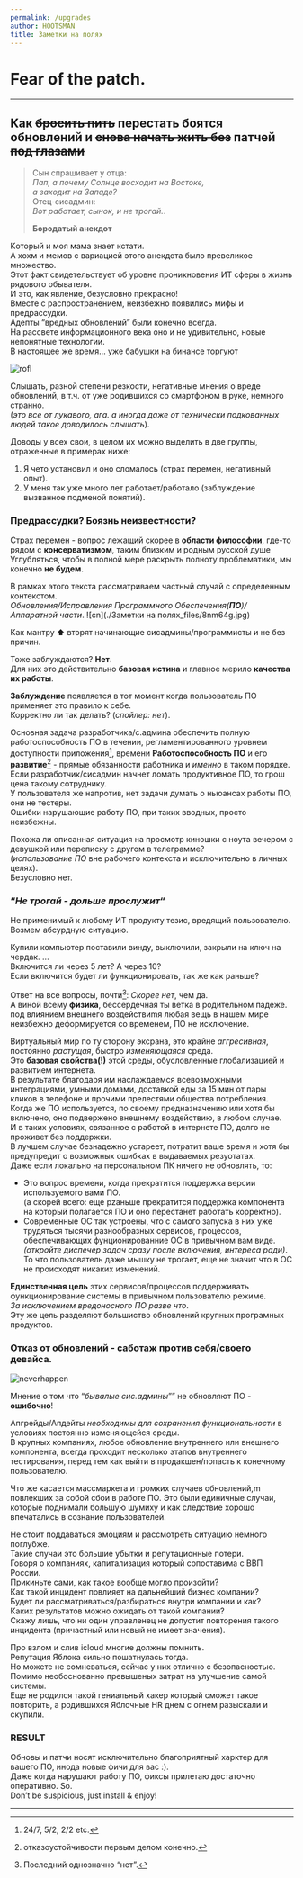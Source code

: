 ```yaml
---
permalink: /upgrades
author: HOOTSMAN
title: Заметки на полях
---
```


# Fear of the patch.

* * *

## Как ~~бросить пить~~ перестать боятся обновлений и ~~снова начать жить без~~ патчей ~~под глазами~~

> Сын спрашивает у отца:  
> _Пап, а почему Солнце восходит на Востоке,_  
> _а заходит на Западе?_  
> Отец-сисадмин:  
> _Вот работает, сынок, и не трогай._.
> 
> **Бородатый анекдот**

Kоторый и моя мама знает кстати.  
А хохм и мемов с вариацией этого анекдота было превеликое множество.  
Этот факт свидетельствует об уровне проникновения ИТ сферы в жизнь рядового обывателя.  
И это, как явление, безусловно прекрасно!  
Вместе с распространением, неизбежно появились мифы и предрассудки.  
Адепты “вредных обновлений” были конечно всегда.  
На рассвете информационного века оно и не удивительно, новые непонятные технологии.  
В настоящее же время… уже бабушки на бинансе торгуют 

![rofl](docs/images/8nm64g.jpg)  

Слышать, разной степени резкости, негативные мнения о вреде обновлений, в т.ч. от уже родившихся со смартфоном в руке, немного странно.  
(_это все от лукавого, ага. а иногда даже от технически подкованных людей такое доводилось слышать_).

Доводы у всех свои, в целом их можно выделить в две группы, отраженные в примерах ниже:

1.  Я чето установил и оно сломалось (страх перемен, негативный опыт).
2.  У меня так уже много лет работает/работало (заблуждение вызванное подменой понятий).

### Предрассудки? Боязнь неизвестности?

Страх перемен - вопрос лежащий скорее в **области философии**, где-то рядом с **консерватизмом**, таким близким и родным русской душе  
Углубляться, чтобы в полной мере раскрыть полноту проблематики, мы конечно **не будем**.

В рамках этого текста рассматриваем частный случай с определенным контекстом.  
_Обновления/Исправления Программного Обеспечения(**ПО**)/Аппаратной части_. ![cn](./Заметки на полях_files/8nm64g.jpg)

Как мантру ⬆ вторят начинающие сисадмины/программисты и не без причин.

Тоже заблуждаются? **Нет**.  
Для них это действительно **базовая истина** и главное мерило **качества их работы**.

**Заблуждение** появляется в тот момент когда пользователь ПО применяет это правило к себе.  
Корректно ли так делать? (_спойлер: нет_).

Основная задача разработчика/с.админа обеспечить полную работоспособность ПО в течении, регламентированного уровнем доступности приложения[^1], времени **Работоспособность ПО** и его **развитие**[^2] - прямые обязанности работника и _именно_ в таком порядке.  
Если разработчик/сисадмин начнет ломать продуктивное ПО, то грош цена такому сотруднику.  
У пользователя же напротив, нет задачи думать о ньюансах работы ПО, они не тестеры.  
Ошибки нарушающие работу ПО, при таких вводных, просто неизбежны.

[^1]: 24/7, 5/2, 2/2 etc.

[^2]: отказоустойчивости первым делом конечно.


Похожа ли описанная ситуация на просмотр киношки с ноута вечером с девушкой или переписку с другом в телеграмме?  
(_использование ПО_ вне рабочего контекста и исключительно в личных целях).  
Безусловно нет.

### “_Не трогай - дольше прослужит_“

Не применимый к любому ИТ продукту тезис, вредящий пользователю.  
Возмем абсурдную ситуацию.

  Купили компьютер
    поставили винду, выключили, 
    закрыли на ключ на чердак. 
    ...  
    Включится ли через 5 лет? 
    А через 10?  
    Если включится будет ли функционировать, так же как раньше?
            

Ответ на все вопросы, почти[^3]: _Скорее нет_, чем да.  
А виной всему **физика**, бессердечная ты ветка в родительном падеже.  
под влиянием внешнего воздействиmя любая вещь в нашем мире неизбежно деформируется со временем, ПО не исключение.

[^3]: Последний однозначно “нет”.

Виртуальный мир по ту сторону эксрана, это крайне _аггресивная_, постоянно _растущая_, быстро _изменяющаяся_ среда.  
Это **базовая** **свойства(!)** этой среды, обусловленные глобализацией и развитием интернета.  
В результате благодаря им наслаждаемся всевозможными интеграциями, умными домами, доставкой еды за 15 мин от пары кликов в телефоне и прочими прелестями общества потребления.  
Когда же ПО используется, по своему предназначению или хотя бы включено, оно подвержено внешнему воздействию, в любом случае.  
И в таких условиях, связанное с работой в интернете ПО, долго не проживет без поддержки.  
В лучшем случае безнадежно устареет, потратит ваше время и хотя бы предупредит о возможных ошибках в выдаваемых резуотатах.  
Даже если локально на персональном ПК ничего не обновлять, то:

*   Это вопрос времени, когда прекратится поддержка версии используемого вами ПО.  
    (а скорей всего: еще рzаньше прекратится поддержка компонента на который полагается ПО и оно перестанет работать корректно).
*   Современные ОС так устроены, что с самого запуска в них уже трудяться тысячи разнообразных сервисов, процессов, обеспечивающих фунционированние ОС в привычном вам виде.  
    _(откройте диспечер задач сразу после включения, интереса ради)_.  
    То что пользователь даже мышку не трогает, еще не значит что в ОС не происходят никаких изменений.

**Единственная цель** этих сервисов/процессов поддерживать функционирование системы в привычном пользователю режиме.  
_За исключением вредоносного ПО разве что_.  
Эту же цель разделяют большиство обновлений крупных програмных продуктов.

### Отказ от обновлений - саботаж против себя/своего девайса.

![neverhappen](docs/images/HkFKrW8.png)

Мнение о том что “_бывалые сис.админы_”” не обновляют ПО - **ошибочно**!

Апгрейды/Апдейты _необходимы для сохранения функциональности_ в условиях постоянно изменяющейся среды.  
В крупных компаниях, любое обновление внутреннего или внешнего компонента, всегда проходит несколько этапов внутреннего тестирования, перед тем как выйти в продакшен/попасть к конечному пользователю.

Что же касается массмаркета и громких случаев обновлений,m повлекших за собой сбои в работе ПО. Это были единичные случаи, которые поднимали большую шумиху и как следствие хорошо впечатались в сознание пользователей.

Не стоит поддаваться эмоциям и рассмотреть ситуацию немного поглубже.  
Такие случаи это большие убытки и репутационные потери.  
Говоря о компаниях, капитализация который сопоставима с ВВП России.  
Прикиньте сами, как такое вообще могло произойти?  
Как такой инцидент повлияет на дальнейший бизнес компании?  
Будет ли рассматриваться/разбираться внутри компании и как?  
Каких результатов можно ожидать от такой компании?  
Скажу лишь, что ни один управленец не допустит повторения такого инцидента (причастный или новый не имеет значения).

Про взлом и слив icloud многие должны помнить.  
Репутация Яблока сильно пошатнулась тогда.  
Но можете не сомневаться, сейчас у них отлично с безопасностью.  
Помимо необоснованно превышеных затрат на улучшение самой системы.  
Еще не родился такой гениальный хакер который сможет такое повторить, а родившихся Яблочные HR днем с огнем разыскали и скупили.

### RESULT

Oбновы и патчи носят исключительно благоприятный харктер для вашего ПО, инода новые фичи для вас :).  
Даже когда нарушают работу ПО, фиксы прилетаю достаточно оперативно. So.  
Don’t be suspicious, just install & enjoy!

* * *
